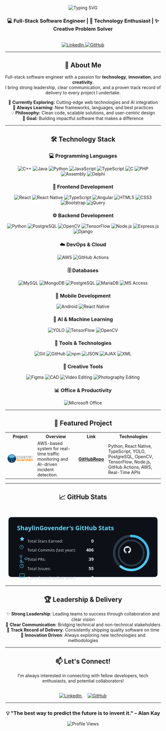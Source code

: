 <div align="center">

<img src="https://readme-typing-svg.herokuapp.com?font=Fira+Code&size=32&duration=2000&pause=1000&color=00BFFF&center=true&vCenter=true&width=700&lines=+++Hi+there%2C+I'm+Shaylin+Govender+%F0%9F%91%8B" alt="Typing SVG" />

### 💻 Full-Stack Software Engineer | 🚀 Technology Enthusiast | ✨ Creative Problem Solver

<br>

<a href="http://www.linkedin.com/in/shaylin-govender-827347343">
  <img src="https://img.shields.io/badge/LINKEDIN-0077B5?style=for-the-badge&logo=linkedin&logoColor=white" alt="LinkedIn"/>
</a>
<a href="https://github.com/ShaylinGovender">
  <img src="https://img.shields.io/badge/GITHUB-181717?style=for-the-badge&logo=github&logoColor=white" alt="GitHub"/>
</a>

</div>

---

<div align="center">

## 🌟 About Me

</div>

<div align="center">

Full-stack software engineer with a passion for **technology**, **innovation**, and **creativity**.  
I bring strong leadership, clear communication, and a proven track record of delivery to every project I undertake.

🔭 **Currently Exploring:** Cutting-edge web technologies and AI integration  
🌱 **Always Learning:** New frameworks, languages, and best practices  
💡 **Philosophy:** Clean code, scalable solutions, and user-centric design  
🎯 **Goal:** Building impactful software that makes a difference

</div>

---

<div align="center">

## 🛠️ Technology Stack

### 💻 Programming Languages

![C++](https://img.shields.io/badge/C++-00599C?style=flat-square&logo=c%2B%2B&logoColor=white)
![Java](https://img.shields.io/badge/Java-ED8B00?style=flat-square&logo=openjdk&logoColor=white)
![Python](https://img.shields.io/badge/Python-3776AB?style=flat-square&logo=python&logoColor=white)
![JavaScript](https://img.shields.io/badge/JavaScript-F7DF1E?style=flat-square&logo=javascript&logoColor=black)
![TypeScript](https://img.shields.io/badge/TypeScript-007ACC?style=flat-square&logo=typescript&logoColor=white)
![C](https://img.shields.io/badge/C-A8B9CC?style=flat-square&logo=c&logoColor=black)
![PHP](https://img.shields.io/badge/PHP-777BB4?style=flat-square&logo=php&logoColor=white)
![Assembly](https://img.shields.io/badge/Assembly-654FF0?style=flat-square&logo=assembly&logoColor=white)
![Delphi](https://img.shields.io/badge/Delphi-EE1F35?style=flat-square&logo=delphi&logoColor=white)

### 🎨 Frontend Development

![React](https://img.shields.io/badge/React-20232A?style=flat-square&logo=react&logoColor=61DAFB)
![React Native](https://img.shields.io/badge/React_Native-20232A?style=flat-square&logo=react&logoColor=61DAFB)
![TypeScript](https://img.shields.io/badge/TypeScript-007ACC?style=flat-square&logo=typescript&logoColor=white)
![Angular](https://img.shields.io/badge/Angular-DD0031?style=flat-square&logo=angular&logoColor=white)
![HTML5](https://img.shields.io/badge/HTML5-E34F26?style=flat-square&logo=html5&logoColor=white)
![CSS3](https://img.shields.io/badge/CSS3-1572B6?style=flat-square&logo=css3&logoColor=white)
![Bootstrap](https://img.shields.io/badge/Bootstrap-563D7C?style=flat-square&logo=bootstrap&logoColor=white)
![jQuery](https://img.shields.io/badge/jQuery-0769AD?style=flat-square&logo=jquery&logoColor=white)

### ⚙️ Backend Development

![Python](https://img.shields.io/badge/Python-3776AB?style=flat-square&logo=python&logoColor=white)
![PostgreSQL](https://img.shields.io/badge/PostgreSQL-316192?style=flat-square&logo=postgresql&logoColor=white)
![OpenCV](https://img.shields.io/badge/OpenCV-5C3EE8?style=flat-square&logo=opencv&logoColor=white)
![TensorFlow](https://img.shields.io/badge/TensorFlow-FF6F00?style=flat-square&logo=tensorflow&logoColor=white)
![Node.js](https://img.shields.io/badge/Node.js-339933?style=flat-square&logo=node.js&logoColor=white)
![Express.js](https://img.shields.io/badge/Express.js-000000?style=flat-square&logo=express&logoColor=white)
![Django](https://img.shields.io/badge/Django-092E20?style=flat-square&logo=django&logoColor=white)

### ☁️ DevOps & Cloud

![AWS](https://img.shields.io/badge/AWS-232F3E?style=flat-square&logo=amazon-aws&logoColor=white)
![GitHub Actions](https://img.shields.io/badge/GitHub_Actions-2088FF?style=flat-square&logo=github-actions&logoColor=white)

### 🗄️ Databases

![MySQL](https://img.shields.io/badge/MySQL-4479A1?style=flat-square&logo=mysql&logoColor=white)
![MongoDB](https://img.shields.io/badge/MongoDB-47A248?style=flat-square&logo=mongodb&logoColor=white)
![PostgreSQL](https://img.shields.io/badge/PostgreSQL-316192?style=flat-square&logo=postgresql&logoColor=white)
![MariaDB](https://img.shields.io/badge/MariaDB-003545?style=flat-square&logo=mariadb&logoColor=white)
![MS Access](https://img.shields.io/badge/MS_Access-A4373A?style=flat-square&logo=microsoft-access&logoColor=white)

### 📱 Mobile Development

![Android](https://img.shields.io/badge/Android-3DDC84?style=flat-square&logo=android&logoColor=white)
![React Native](https://img.shields.io/badge/React_Native-20232A?style=flat-square&logo=react&logoColor=61DAFB)

### 🤖 AI & Machine Learning

![YOLO](https://img.shields.io/badge/YOLO-00FFFF?style=flat-square&logo=yolo&logoColor=black)
![TensorFlow](https://img.shields.io/badge/TensorFlow-FF6F00?style=flat-square&logo=tensorflow&logoColor=white)
![OpenCV](https://img.shields.io/badge/OpenCV-5C3EE8?style=flat-square&logo=opencv&logoColor=white)

### 🔧 Tools & Technologies

![Git](https://img.shields.io/badge/Git-F05032?style=flat-square&logo=git&logoColor=white)
![GitHub](https://img.shields.io/badge/GitHub-181717?style=flat-square&logo=github&logoColor=white)
![npm](https://img.shields.io/badge/npm-CB3837?style=flat-square&logo=npm&logoColor=white)
![JSON](https://img.shields.io/badge/JSON-000000?style=flat-square&logo=json&logoColor=white)
![AJAX](https://img.shields.io/badge/AJAX-0088CC?style=flat-square)
![XML](https://img.shields.io/badge/XML-FF6600?style=flat-square)

### 🎨 Creative Tools

![Figma](https://img.shields.io/badge/Figma-F24E1E?style=flat-square&logo=figma&logoColor=white)
![CAD](https://img.shields.io/badge/CAD-0696D7?style=flat-square)
![Video Editing](https://img.shields.io/badge/Video_Editing-FF0000?style=flat-square&logo=adobe&logoColor=white)
![Photography Editing](https://img.shields.io/badge/Photo_Editing-31A8FF?style=flat-square&logo=adobe-photoshop&logoColor=white)

### 📊 Office & Productivity

![Microsoft Office](https://img.shields.io/badge/MS_Office-D83B01?style=flat-square&logo=microsoft-office&logoColor=white)

</div>

---

<div align="center">

## 🌟 Featured Project

<table>
<tr>
<th>Project</th>
<th>Overview</th>
<th>Link</th>
<th>Technologies</th>
</tr>
<tr>
<td align="center">
<img src="https://raw.githubusercontent.com/COS301-SE-2025/Traffic-Guardian/main/assets/TrafficGuardianLogo1_Light.PNG" alt="Traffic Guardian" width="400"/>
</td>
<td>
AWS-based system for real-time traffic monitoring and AI-driven incident detection.
</td>
<td align="center">
<a href="https://github.com/COS301-SE-2025/Traffic-Guardian">
<b>GitHubRepo</b>
</a>
</td>
<td>
Python, React Native, TypeScript, YOLO, PostgreSQL, OpenCV, TensorFlow, Node.js, GitHub Actions, AWS, Real-Time APIs
</td>
</tr>
</table>

</div>

---

<div align="center">

## 📈 GitHub Stats

<br>

<!-- STAT CARD -->
<svg width="914" height="390" viewBox="0 0 914 390" xmlns="http://www.w3.org/2000/svg" role="img" aria-label="ShaylinGovender's GitHub Stats">
  <defs>
    <linearGradient id="ring" x1="0" y1="0" x2="1" y2="1">
      <stop offset="0%" stop-color="#69d7ff"/>
      <stop offset="100%" stop-color="#37b6e8"/>
    </linearGradient>
  </defs>

  <!-- Card -->
  <rect x="20" y="20" rx="16" ry="16" width="874" height="350" fill="#0d1117" stroke="#263241" stroke-width="2"/>

  <!-- Title -->
  <text x="70" y="96" fill="#69d7ff" font-size="36" font-weight="700" font-family="Segoe UI, Ubuntu, Helvetica, Arial, sans-serif">
    ShaylinGovender's GitHub Stats
  </text>

  <!-- Left column icons -->
  <g fill="#69d7ff" transform="translate(85,132)">
    <!-- star -->
    <path d="M24 2l6.9 14 15.5 2.3-11.2 11 2.6 15.7L24 36.6 10.2 45l2.6-15.7L1.6 18.3 17.1 16z" transform="scale(.6)"/>
    <!-- clock -->
    <g transform="translate(0,52) scale(.9)">
      <circle cx="12" cy="12" r="12" fill="none" stroke="#69d7ff" stroke-width="2"/>
      <path d="M12 5v7h6" stroke="#69d7ff" stroke-width="2" fill="none" stroke-linecap="round"/>
    </g>
    <!-- PR (branch) -->
    <g transform="translate(0,108)">
      <circle cx="8" cy="8" r="6" fill="none" stroke="#69d7ff" stroke-width="2"/>
      <circle cx="8" cy="40" r="6" fill="none" stroke="#69d7ff" stroke-width="2"/>
      <circle cx="38" cy="24" r="6" fill="none" stroke="#69d7ff" stroke-width="2"/>
      <path d="M8 14v20c0 6 6 10 12 10h6" stroke="#69d7ff" stroke-width="2" fill="none"/>
      <path d="M26 24h6" stroke="#69d7ff" stroke-width="2"/>
    </g>
    <!-- issue -->
    <g transform="translate(0,162)">
      <circle cx="12" cy="12" r="11" fill="none" stroke="#69d7ff" stroke-width="2"/>
      <rect x="11" y="6" width="2" height="8" fill="#69d7ff"/>
      <rect x="11" y="16" width="2" height="2" fill="#69d7ff"/>
    </g>
    <!-- laptop -->
    <g transform="translate(-2,218)">
      <rect x="2" y="2" width="28" height="18" rx="2" ry="2" fill="none" stroke="#69d7ff" stroke-width="2"/>
      <rect x="0" y="22" width="32" height="4" rx="1" ry="1" fill="#69d7ff"/>
    </g>
  </g>

  <!-- Labels -->
  <g fill="#c9d1d9" font-size="24" font-family="Segoe UI, Ubuntu, Helvetica, Arial, sans-serif">
    <text x="130" y="168">Total Stars Earned:</text>
    <text x="130" y="222">Total Commits (last year):</text>
    <text x="130" y="276">Total PRs:</text>
    <text x="130" y="330">Total Issues:</text>
    <text x="130" y="384">Contributed to (last year):</text>
  </g>

  <!-- Numbers -->
  <g fill="#e6edf3" font-size="26" font-weight="700" font-family="Segoe UI, Ubuntu, Helvetica, Arial, sans-serif" text-anchor="end">
    <text x="520" y="168">0</text>
    <text x="520" y="222">406</text>
    <text x="520" y="276">39</text>
    <text x="520" y="330">55</text>
    <text x="520" y="384">2</text>
  </g>

  <!-- Octocat ring -->
  <g transform="translate(620,110)">
    <circle cx="120" cy="120" r="100" fill="#0d1117" stroke="#2b3a4a" stroke-width="14"/>
    <circle cx="120" cy="120" r="100" fill="none" stroke="url(#ring)" stroke-width="14" stroke-linecap="round"
            stroke-dasharray="380 720" transform="rotate(-90 120 120)"/>
    <circle cx="120" cy="120" r="74" fill="#0d1117" stroke="#2b3a4a" stroke-width="10"/>
    <g transform="translate(76,80) scale(2.7)">
      <path fill="#e6edf3"
        d="M8 0C3.58 0 0 3.58 0 8c0 3.54 2.29 6.53 5.47 7.59.4.07.55-.17.55-.38
           0-.19-.01-.82-.01-1.49-2.01.37-2.53-.49-2.69-.94-.09-.23-.48-.94-.82-1.13-.28-.15-.68-.52
           -.01-.53.63-.01 1.08.58 1.23.82.72 1.21 1.87.87 2.33.66.07-.52.28-.87.51-1.07-1.78-.2
           -3.64-.89-3.64-3.95 0-.87.31-1.59.82-2.15-.08-.2-.36-1.02.08-2.12 0 0 .67-.21 2.2.82A7.7
           7.7 0 018 3.47c.68.003 1.37.092 2.01.27 1.53-1.04 2.2-.82 2.2-.82.44 1.1.16 1.92.08 2.12.51.56.82
           1.27.82 2.15 0 3.07-1.87 3.75-3.65 3.95.29.25.54.73.54 1.48 0 1.07-.01 1.93-.01 2.2 0 .21.15.46.55.38A8.013
           8.013 0 0016 8c0-4.42-3.58-8-8-8z"/>
    </g>
  </g>
</svg>

</div>

---

<div align="center">

## 🏆 Leadership & Delivery

✨ **Strong Leadership**: Leading teams to success through collaboration and clear vision  
💬 **Clear Communication**: Bridging technical and non-technical stakeholders  
🎯 **Track Record of Delivery**: Consistently shipping quality software on time  
🚀 **Innovation Driven**: Always exploring new technologies and methodologies

</div>

---

<div align="center">

## 📫 Let's Connect!

I'm always interested in connecting with fellow developers, tech enthusiasts, and potential collaborators!

<br>

<a href="http://www.linkedin.com/in/shaylin-govender-827347343">
  <img src="https://img.shields.io/badge/LINKEDIN-0077B5?style=for-the-badge&logo=linkedin&logoColor=white&width=200" alt="LinkedIn" height="50"/>
</a>
&nbsp;&nbsp;&nbsp;
<a href="https://github.com/ShaylinGovender">
  <img src="https://img.shields.io/badge/GITHUB-181717?style=for-the-badge&logo=github&logoColor=white&width=200" alt="GitHub" height="50"/>
</a>

</div>

---

<div align="center">
  
### 💡 "The best way to predict the future is to invent it." – Alan Kay

![Profile Views](https://komarev.com/ghpvc/?username=ShaylinGovender&color=blueviolet&style=flat-square)

</div>
